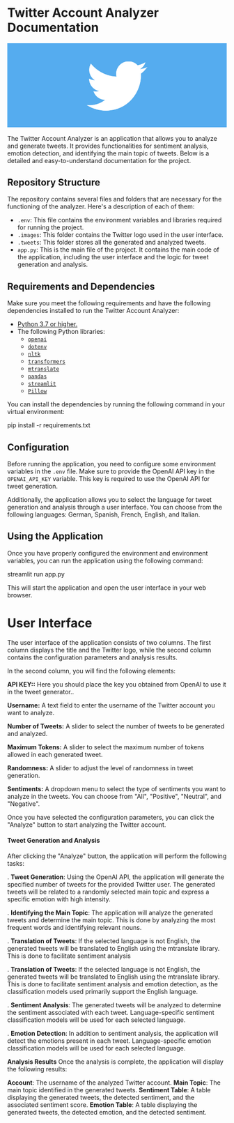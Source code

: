 # __Twitter Account Analyzer Documentation__

<p align="center">
  <img src="images/BannerTwitter.png" alt="twitter" width="1000">
</p>




The Twitter Account Analyzer is an application that allows you to analyze and generate tweets. It provides functionalities for sentiment analysis, emotion detection, and identifying the main topic of tweets. Below is a detailed and easy-to-understand documentation for the project.

## Repository Structure 

The repository contains several files and folders that are necessary for the functioning of the analyzer. Here's a description of each of them:

- `.env`: This file contains the environment variables and libraries required for running the project.
- `.images`: This folder contains the Twitter logo used in the user interface.
- `.tweets`: This folder stores all the generated and analyzed tweets.
- `app.py`: This is the main file of the project. It contains the main code of the application, including the user interface and the logic for tweet generation and analysis.

## Requirements and Dependencies

Make sure you meet the following requirements and have the following dependencies installed to run the Twitter Account Analyzer:

- [Python 3.7 or higher.](https://www.python.org/downloads/)
- The following Python libraries:
   - [`openai`](https://pypi.org/project/openai/)
   - [`dotenv`](https://pypi.org/project/python-dotenv/)
   - [`nltk`](https://pypi.org/project/nltk/)
   - [`transformers`](https://pypi.org/project/transformers/)
   - [`mtranslate`](https://pypi.org/project/mtranslate/)
   - [`pandas`](https://pypi.org/project/pandas/)
   - [`streamlit`](https://pypi.org/project/streamlit/)
   - [`Pillow`](https://pypi.org/project/Pillow/)

You can install the dependencies by running the following command in your virtual environment:

pip install -r requirements.txt

## Configuration

Before running the application, you need to configure some environment variables in the `.env` file. Make sure to provide the OpenAI API key in the `OPENAI_API_KEY` variable. This key is required to use the OpenAI API for tweet generation.

Additionally, the application allows you to select the language for tweet generation and analysis through a user interface. You can choose from the following languages: German, Spanish, French, English, and Italian.

## Using the Application

Once you have properly configured the environment and environment variables, you can run the application using the following command:

streamlit run app.py


This will start the application and open the user interface in your web browser.

# User Interface

The user interface of the application consists of two columns. The first column displays the title and the Twitter logo, while the second column contains the configuration parameters and analysis results.

In the second column, you will find the following elements:

__API KEY::__ Here you should place the key you obtained from OpenAI to use it in the tweet generator..  

__Username:__ A text field to enter the username of the Twitter account you want to analyze.  

__Number of Tweets:__ A slider to select the number of tweets to be generated and analyzed.  

__Maximum Tokens:__ A slider to select the maximum number of tokens allowed in each generated tweet.  

__Randomness:__ A slider to adjust the level of randomness in tweet generation.  

__Sentiments:__ A dropdown menu to select the type of sentiments you want to analyze in the tweets. You can choose from "All", "Positive", "Neutral", and "Negative".  


Once you have selected the configuration parameters, you can click the "Analyze" button to start analyzing the Twitter account.

#### __Tweet Generation and Analysis__
After clicking the "Analyze" button, the application will perform the following tasks:

. __Tweet Generation__: Using the OpenAI API, the application will generate the specified number of tweets for the provided Twitter user. The generated tweets will be related to a randomly selected main topic and express a specific emotion with high intensity.

. __Identifying the Main Topic__: The application will analyze the generated tweets and determine the main topic. This is done by analyzing the most frequent words and identifying relevant nouns.

. __Translation of Tweets__: If the selected language is not English, the generated tweets will be translated to English using the mtranslate library. This is done to facilitate sentiment analysis

. __Translation of Tweets__: If the selected language is not English, the generated tweets will be translated to English using the mtranslate library. This is done to facilitate sentiment analysis and emotion detection, as the classification models used primarily support the English language.

. __Sentiment Analysis__: The generated tweets will be analyzed to determine the sentiment associated with each tweet. Language-specific sentiment classification models will be used for each selected language.

. __Emotion Detection__: In addition to sentiment analysis, the application will detect the emotions present in each tweet. Language-specific emotion classification models will be used for each selected language.

__Analysis Results__
Once the analysis is complete, the application will display the following results:

__Account__: The username of the analyzed Twitter account.
__Main Topic__: The main topic identified in the generated tweets.
__Sentiment Table__: A table displaying the generated tweets, the detected sentiment, and the associated sentiment score.
__Emotion Table__: A table displaying the generated tweets, the detected emotion, and the detected sentiment.

